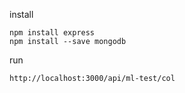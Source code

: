 
install
```
npm install express
npm install --save mongodb
```

run
```
http://localhost:3000/api/ml-test/col
```